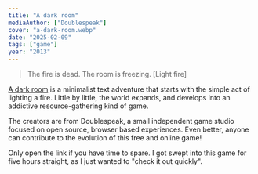 ```yaml
---
title: "A dark room"
mediaAuthor: ["Doublespeak"]
cover: "a-dark-room.webp"
date: "2025-02-09"
tags: ["game"]
year: "2013"
---
```


> The fire is dead. The room is freezing. \[Light fire\]

<a href="https://adarkroom.doublespeakgames.com/">A dark room</a> is a minimalist text adventure that starts with the simple act of lighting a fire. Little by little, the world expands, and develops into an addictive resource-gathering kind of game.

The creators are from Doublespeak, a small independent game studio focused on open source, browser based experiences. Even better, anyone can contribute to the evolution of this free and online game!

Only open the link if you have time to spare. I got swept into this game for five hours straight, as I just wanted to "check it out quickly".
